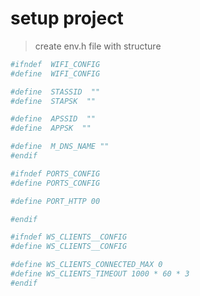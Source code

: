 # setup project

>create env.h file with structure

```sh
#ifndef  WIFI_CONFIG
#define  WIFI_CONFIG

#define  STASSID  ""
#define  STAPSK  ""

#define  APSSID  ""
#define  APPSK  ""

#define  M_DNS_NAME ""
#endif
```

```sh
#ifndef PORTS_CONFIG
#define PORTS_CONFIG

#define PORT_HTTP 00 

#endif
```

```sh
#ifndef WS_CLIENTS__CONFIG
#define WS_CLIENTS__CONFIG

#define WS_CLIENTS_CONNECTED_MAX 0 
#define WS_CLIENTS_TIMEOUT 1000 * 60 * 3
#endif
```
